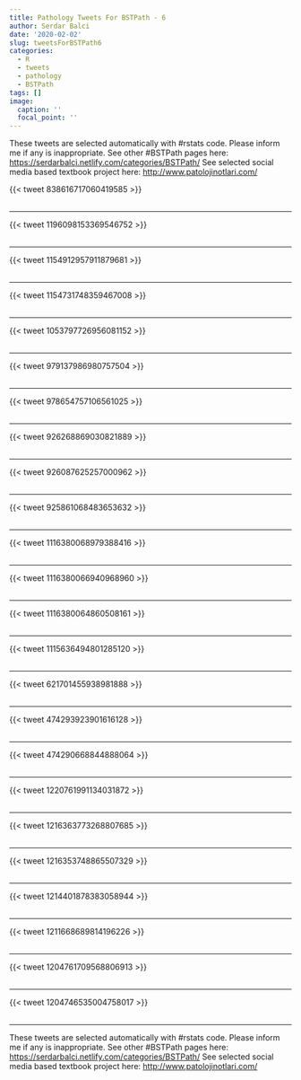 ```yaml
---
title: Pathology Tweets For BSTPath - 6
author: Serdar Balci
date: '2020-02-02'
slug: tweetsForBSTPath6
categories:
  - R
  - tweets
  - pathology
  - BSTPath
tags: []
image:
  caption: ''
  focal_point: ''
---
```



These tweets are selected automatically with #rstats code. Please inform me if any is inappropriate.
See other #BSTPath pages here: https://serdarbalci.netlify.com/categories/BSTPath/ 
See selected social media based textbook project here: http://www.patolojinotlari.com/

{{< tweet 838616717060419585 >}}
<br>
<br>
<hr>
{{< tweet 1196098153369546752 >}}
<br>
<br>
<hr>
{{< tweet 1154912957911879681 >}}
<br>
<br>
<hr>
{{< tweet 1154731748359467008 >}}
<br>
<br>
<hr>
{{< tweet 1053797726956081152 >}}
<br>
<br>
<hr>
{{< tweet 979137986980757504 >}}
<br>
<br>
<hr>
{{< tweet 978654757106561025 >}}
<br>
<br>
<hr>
{{< tweet 926268869030821889 >}}
<br>
<br>
<hr>
{{< tweet 926087625257000962 >}}
<br>
<br>
<hr>
{{< tweet 925861068483653632 >}}
<br>
<br>
<hr>
{{< tweet 1116380068979388416 >}}
<br>
<br>
<hr>
{{< tweet 1116380066940968960 >}}
<br>
<br>
<hr>
{{< tweet 1116380064860508161 >}}
<br>
<br>
<hr>
{{< tweet 1115636494801285120 >}}
<br>
<br>
<hr>
{{< tweet 621701455938981888 >}}
<br>
<br>
<hr>
{{< tweet 474293923901616128 >}}
<br>
<br>
<hr>
{{< tweet 474290668844888064 >}}
<br>
<br>
<hr>
{{< tweet 1220761991134031872 >}}
<br>
<br>
<hr>
{{< tweet 1216363773268807685 >}}
<br>
<br>
<hr>
{{< tweet 1216353748865507329 >}}
<br>
<br>
<hr>
{{< tweet 1214401878383058944 >}}
<br>
<br>
<hr>
{{< tweet 1211668689814196226 >}}
<br>
<br>
<hr>
{{< tweet 1204761709568806913 >}}
<br>
<br>
<hr>
{{< tweet 1204746535004758017 >}}
<br>
<br>
<hr>


These tweets are selected automatically with #rstats code. Please inform me if any is inappropriate.
See other #BSTPath pages here: https://serdarbalci.netlify.com/categories/BSTPath/ 
See selected social media based textbook project here: http://www.patolojinotlari.com/
